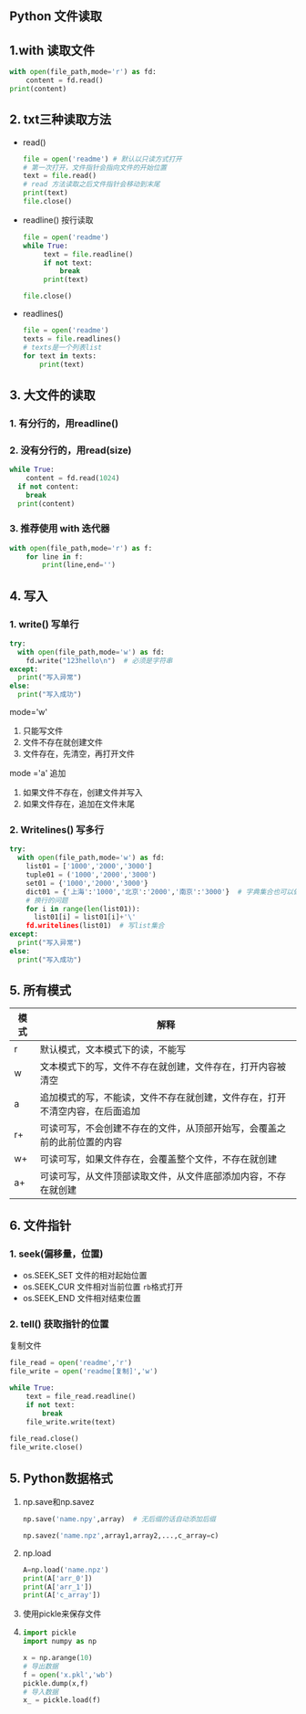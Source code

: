 ## Python 文件读取

## 1.with 读取文件

```python
with open(file_path,mode='r') as fd:
	content = fd.read()
print(content)
```



## 2. txt三种读取方法

- read()

  ```python
  file = open('readme') # 默认以只读方式打开
  # 第一次打开，文件指针会指向文件的开始位置
  text = file.read()
  # read 方法读取之后文件指针会移动到末尾
  print(text)
  file.close()
  ```

- readline() 按行读取

  ```python
  file = open('readme')
  while True:
       text = file.readline()
       if not text:
           break
       print(text)
  
  file.close()
  ```

- readlines()

  ```python
  file = open('readme')
  texts = file.readlines()
  # texts是一个列表list
  for text in texts:
      print(text)
  ```

## 3. 大文件的读取

### 1. 有分行的，用readline()

### 2. 没有分行的，用read(size)

```python
while True:
	content = fd.read(1024)
  if not content:
    break
  print(content)
```

### 3. 推荐使用 with 迭代器

```python
with open(file_path,mode='r') as f:
	for line in f:
		print(line,end='')
```



## 4. 写入

### 1. write() 写单行

```python
try:
  with open(file_path,mode='w') as fd:
    fd.write("123hello\n")  # 必须是字符串
except:
  print("写入异常")
else:
  print("写入成功")
```

mode='w'

1. 只能写文件 
2. 文件不存在就创建文件
3. 文件存在，先清空，再打开文件

mode ='a' 追加

1. 如果文件不存在，创建文件并写入
2. 如果文件存在，追加在文件末尾

### 2. Writelines() 写多行

```python
try:
  with open(file_path,mode='w') as fd:
    list01 = ['1000','2000','3000']
    tuple01 = ('1000','2000','3000')
    set01 = {'1000','2000','3000'}
    dict01 = {'上海':'1000','北京':'2000','南京':'3000'}  # 字典集合也可以做多行写入的参数，但是只写入key
    # 换行的问题
    for i in range(len(list01)):
      list01[i] = list01[i]+'\'
    fd.writelines(list01)  # 写list集合
except:
  print("写入异常")
else:
  print("写入成功")
```

## 5. 所有模式

| 模式 | 解释                                                         |
| ---- | ------------------------------------------------------------ |
| r    | 默认模式，文本模式下的读，不能写                             |
| w    | 文本模式下的写，文件不存在就创建，文件存在，打开内容被清空   |
| a    | 追加模式的写，不能读，文件不存在就创建，文件存在，打开不清空内容，在后面追加 |
| r+   | 可读可写，不会创建不存在的文件，从顶部开始写，会覆盖之前的此前位置的内容 |
| w+   | 可读可写，如果文件存在，会覆盖整个文件，不存在就创建         |
| a+   | 可读可写，从文件顶部读取文件，从文件底部添加内容，不存在就创建 |



## 6. 文件指针

### 1. seek(偏移量，位置)

- os.SEEK_SET 文件的相对起始位置
- os.SEEK_CUR 文件相对当前位置 `rb`格式打开
- os.SEEK_END 文件相对结束位置

### 2. tell() 获取指针的位置





复制文件

```python
file_read = open('readme','r')
file_write = open('readme[复制]','w')

while True:
    text = file_read.readline()
    if not text:
        break
    file_write.write(text)
 
file_read.close()
file_write.close()
```

## 5. Python数据格式

1. np.save和np.savez

   ```python
   np.save('name.npy',array)  # 无后缀的话自动添加后缀
   ```

   ```python
   np.savez('name.npz',array1,array2,...,c_array=c)
   ```

2. np.load

   ```python
   A=np.load('name.npz')
   print(A['arr_0'])
   print(A['arr_1'])
   print(A['c_array'])
   ```

3. 使用pickle来保存文件

4. ```python
   import pickle
   import numpy as np
   
   x = np.arange(10)
   # 导出数据
   f = open('x.pkl','wb')
   pickle.dump(x,f)
   # 导入数据
   x_ = pickle.load(f)
   ```

   
